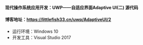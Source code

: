 #### 现代操作系统应用开发：UWP——自适应界面Adaptive UI(二) 源代码
#### 博客地址：https://littlefish33.cn/uwp/AdaptiveUI/2
* 运行环境：Windows 10
* 开发工具：Visual Studio 2017
 
